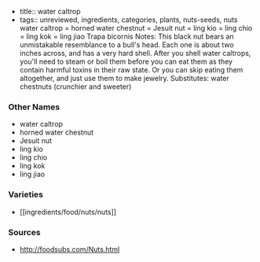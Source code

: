 - title:: water caltrop
- tags:: unreviewed, ingredients, categories, plants, nuts-seeds, nuts
water caltrop = horned water chestnut = Jesuit nut = ling kio = ling chio = ling kok = ling jiao Trapa bicornis Notes: This black nut bears an unmistakable resemblance to a bull's head. Each one is about two inches across, and has a very hard shell. After you shell water caltrops, you'll need to steam or boil them before you can eat them as they contain harmful toxins in their raw state. Or you can skip eating them altogether, and just use them to make jewelry. Substitutes: water chestnuts (crunchier and sweeter)

### Other Names

* water caltrop
* horned water chestnut
* Jesuit nut
* ling kio
* ling chio
* ling kok
* ling jiao

### Varieties

* [[ingredients/food/nuts/nuts]]

### Sources
* http://foodsubs.com/Nuts.html
